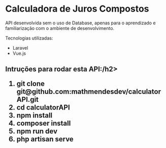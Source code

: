 <h1>Calculadora de Juros Compostos</h1>

API desenvolvida sem o uso de Database, apenas para o aprendizado e familiarização com o ambiente de desenvolvimento.

Tecnologias utilizadas:
<ul>
    <li>Laravel</li>
    <li>Vue.js</li>
    </ul>


<h2>Intruções para rodar esta API:/h2>
<ol>
    <li>git clone git@github.com:mathmendesdev/calculatorAPI.git </li>
    <li>cd calculatorAPI </li>
    <li>npm install</li>
    <li>composer install</li>
    <li>npm run dev</li>
    <li>php artisan serve</li>
</ol>
